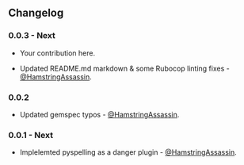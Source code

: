 ## Changelog

### 0.0.3 - Next

* Your contribution here.

* Updated README.md markdown & some Rubocop linting fixes - [@HamstringAssassin](https://github.com/HamstringAssassin).

### 0.0.2

* Updated gemspec typos - [@HamstringAssassin](https://github.com/HamstringAssassin).

### 0.0.1 - Next

* Implelemted pyspelling as a danger plugin - [@HamstringAssassin](https://github.com/HamstringAssassin).
